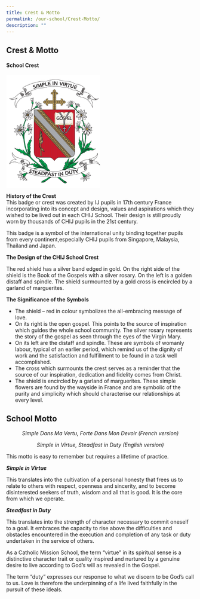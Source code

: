 ```yaml
---
title: Crest & Motto
permalink: /our-school/Crest-Motto/
description: ""
---
```

## Crest & Motto

#### School Crest

<img style="width: 50%;" src="/images/CHIJOLGC%20Crest.png" align = "center" />

**History of the Crest**  
This badge or crest was created by IJ pupils in 17th century France incorporating into its concept and design, values and aspirations which they wished to be lived out in each CHIJ School. Their design is still proudly worn by thousands of CHIJ pupils in the 21st century.  
  

This badge is a symbol of the international unity binding together pupils from every continent,especially CHIJ pupils from Singapore, Malaysia, Thailand and Japan.

**The Design of the CHIJ School Crest**

The red shield has a silver band edged in gold. On the right side of the shield is the Book of the Gospels with a silver rosary. On the left is a golden distaff and spindle. The shield surmounted by a gold cross is encircled by a garland of marguerites.

**The Significance of the Symbols**

*   The shield – red in colour symbolizes the all-embracing message of love.
*   On its right is the open gospel. This points to the source of inspiration which guides the whole school community. The silver rosary represents the story of the gospel as seen through the eyes of the Virgin Mary.
*   On its left are the distaff and spindle. These are symbols of womanly labour, typical of an earlier period, which remind us of the dignity of work and the satisfaction and fulfillment to be found in a task well accomplished.
*   The cross which surmounts the crest serves as a reminder that the source of our inspiration, dedication and fidelity comes from Christ.
*   The shield is encircled by a garland of marguerites. These simple flowers are found by the wayside in France and are symbolic of the purity and simplicity which should characterise our relationships at every level.

School Motto
------------

_<center>Simple Dans Ma Vertu, Forte Dans Mon Devoir (French version)</center>_

_<center>Simple in Virtue, Steadfast in Duty (English version)</center>_

  
  

This motto is easy to remember but requires a lifetime of practice.

_**Simple in Virtue**_

This translates into the cultivation of a personal honesty that frees us to relate to others with respect, openness and sincerity, and to become disinterested seekers of truth, wisdom and all that is good. It is the core from which we operate.

_**Steadfast in Duty**_

This translates into the strength of character necessary to commit oneself to a goal. It embraces the capacity to rise above the difficulties and obstacles encountered in the execution and completion of any task or duty undertaken in the service of others.

As a Catholic Mission School, the term “virtue” in its spiritual sense is a distinctive character trait or quality inspired and nurtured by a genuine desire to live according to God’s will as revealed in the Gospel.

The term “duty” expresses our response to what we discern to be God’s call to us. Love is therefore the underpinning of a life lived faithfully in the pursuit of these ideals.